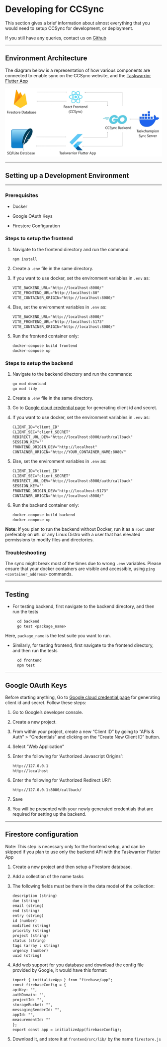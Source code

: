 # Developing for CCSync

This section gives a brief information about almost everything that you would need to setup CCSync for development, or deployment.

If you still have any queries, contact us on [Github](https://github.com/its-me-abhishek/ccsync-docs)

---

## Environment Architecture

The diagram below is a representation of how various components are connected to enable sync on the CCSync website, and the [Taskwarrior Flutter App](https://github.com/CCExtractor/taskwarrior-flutter)

<img src="./images/architecture.jpg">

---

## Setting up a Development Environment

---

### Prerequisites

- Docker

- Google OAuth Keys

- Firestore Configuration

### Steps to setup the frontend

1.  Navigate to the frontend directory and run the command:

        npm install

2.  Create a `.env` file in the same directory.

3.  If you want to use docker, set the environment variables in `.env` as:

        VITE_BACKEND_URL="http://localhost:8000/"
        VITE_FRONTEND_URL="http://localhost:80"
        VITE_CONTAINER_ORIGIN="http://localhost:8080/"

4.  Else, set the environment variables in `.env` as:

        VITE_BACKEND_URL="http://localhost:8000/"
        VITE_FRONTEND_URL="http://localhost:5173"
        VITE_CONTAINER_ORIGIN="http://localhost:8080/"

5.  Run the frontend container only:

        docker-compose build frontend
        docker-compose up

### Steps to setup the backend

1.  Navigate to the backend directory and run the commands:

        go mod download
        go mod tidy

2.  Create a `.env` file in the same directory.

3.  Go to [Google cloud credential page](https://console.cloud.google.com/apis/credentials) for generating client id and secret.

4.  If you want to use docker, set the environment variables in `.env` as:

        CLIENT_ID="client_ID"
        CLIENT_SEC="client_SECRET"
        REDIRECT_URL_DEV="http://localhost:8000/auth/callback"
        SESSION_KEY=""
        FRONTEND_ORIGIN_DEV="http://localhost"
        CONTAINER_ORIGIN="http://YOUR_CONTAINER_NAME:8080/"

5.  Else, set the environment variables in `.env` as:

        CLIENT_ID="client_ID"
        CLIENT_SEC="client_SECRET"
        REDIRECT_URL_DEV="http://localhost:8000/auth/callback"
        SESSION_KEY=""
        FRONTEND_ORIGIN_DEV="http://localhost:5173"
        CONTAINER_ORIGIN="http://localhost:8080/"

6.  Run the backend container only:

        docker-compose build backend
        docker-compose up

**Note:** If you plan to run the backend without Docker, run it as a `root` user preferably on `WSL` or any Linux Distro with a user that has elevated permissions to modify files and directories.

### Troubleshooting

The sync might break most of the times due to wrong `.env` variables. Please ensure that your docker containers are
visible and accessible, using `ping <container_address>` commands.

---

## Testing

- For testing backend, first navigate to the backend directory, and then run the tests

        cd backend
        go test <package_name>

Here, `package_name` is the test suite you want to run.

- Similarly, for testing frontend, first navigate to the frontend directory, and then run the tests

        cd frontend
        npm test

---

## Google OAuth Keys

Before starting anything, Go to [Google cloud credential page](https://console.cloud.google.com/apis/credentials) for generating client id and secret. Follow these steps:

1.  Go to Google’s developer console.

2.  Create a new project.

3.  From within your project, create a new “Client ID” by going to “APIs & Auth” > “Credentials” and clicking on the “Create New Client ID” button.

4.  Select “Web Application”

5.  Enter the following for ‘Authorized Javascript Origins’:

        http://127.0.0.1
        http://localhost

6.  Enter the following for ‘Authorized Redirect URI’:

        http://127.0.0.1:8000/callback/

7.  Save

8.  You will be presented with your newly generated credentials that are required for setting up the backend.

---

## Firestore configuration

Note: This step is necessary only for the frontend setup, and can be skipped if you plan to use only the backend API with the Taskwarrior Flutter App

1.  Create a new project and then setup a Firestore database.

2.  Add a collection of the name tasks

3.  The following fields must be there in the data model of the collection:

        description (string)
        due (string)
        email (string)
        end (string)
        entry (string)
        id (number)
        modified (string)
        priority (string)
        project (string)
        status (string)
        tags (array : string)
        urgency (number)
        uuid (string)

4.  Add web support for you database and download the config file provided by Google, it would have this format:

        import { initializeApp } from "firebase/app";
        const firebaseConfig = {
        apiKey: "",
        authDomain: "",
        projectId: "",
        storageBucket: "",
        messagingSenderId: "",
        appId: "",
        measurementId: ""
        };
        export const app = initializeApp(firebaseConfig);

5.  Download it, and store it at `frontend/src/lib/` by the name `firestore.js`
